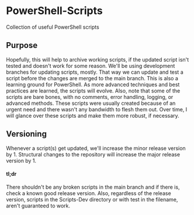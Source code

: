 # PowerShell-Scripts
Collection of useful PowerShell scripts

## Purpose
Hopefully, this will help to archive working scripts, if the updated script isn't tested and doesn't work for some reason. We'll be using development branches for updating scripts, mostly. That way we can update and test a script before the changes are merged to the main branch. This is also a learning ground for PowerShell. As more advanced techniques and best practices are learned, the scripts will evolve. Also, note that some of the scripts are bare bones, with no comments, error handling, logging, or advanced methods. These scripts were usually created because of an urgent need and there wasn't any bandwidth to flesh them out. Over time, I will glance over these scripts and make them more robust, if necessary.

## Versioning
Whenever a script(s) get updated, we'll increase the minor release version by 1. Structural changes to the repository will increase the major release version by 1.

#### tl;dr
There shouldn't be any broken scripts in the main branch and if there is, check a known good release version. Also, regardless of the release version, scripts in the Scripts-Dev directory or with test in the filename, aren't guaranteed to work.
